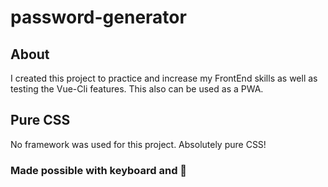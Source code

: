 # password-generator

## About
I created this project to practice and increase my FrontEnd skills as well as testing the Vue-Cli features. This also can be used as a PWA.

## Pure CSS
No framework was used for this project. Absolutely pure CSS!

### Made possible with keyboard and 🚬
